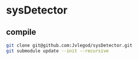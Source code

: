 # sysDetector

## compile

```bash
git clone git@github.com:Jvlegod/sysDetector.git
git submodule update --init --recursive
```